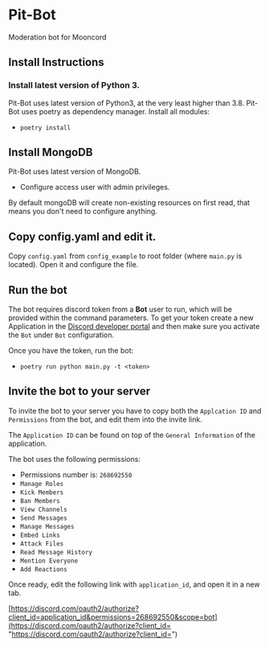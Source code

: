 # Pit-Bot

Moderation bot for Mooncord

## Install Instructions

### Install latest version of Python 3.

Pit-Bot uses latest version of Python3, at the very least higher than 3.8.
Pit-Bot uses poetry as dependency manager.
Install all modules:
- `poetry install`

## Install MongoDB

Pit-Bot uses latest version of MongoDB. 
- Configure access user with admin privileges.

By default mongoDB will create non-existing resources on first read, that means you don't need to configure anything.

## Copy config.yaml and edit it.

Copy `config.yaml` from `config_example` to root folder (where `main.py` is located).
Open it and configure the file.

## Run the bot

The bot requires discord token from a **Bot** user to run, which will be provided within the command parameters. 
To get your token create a new Application in the [Discord developer portal](https://discord.com/developers/applications) and then make sure you activate the `Bot` under `Bot` configuration.

Once you have the token, run the bot:
- `poetry run python main.py -t <token>`

## Invite the bot to your server

To invite the bot to your server you have to copy both the `Applcation ID` and `Permissions` from the bot, and edit them into the invite link.

The `Application ID` can be found on top of the `General Information` of the application.

The bot uses the following permissions:
- Permissions number is: `268692550`
- `Manage Roles`
- `Kick Members`
- `Ban Members`
- `View Channels`
- `Send Messages`
- `Manage Messages`
- `Embed Links`
- `Attack Files`
- `Read Message History`
- `Mention Everyone`
- `Add Reactions`

Once ready, edit the following link with `application_id`, and open it in a new tab.

[https://discord.com/oauth2/authorize?client_id=application_id&permissions=268692550&scope=bot](https://discord.com/oauth2/authorize?client_id= "https://discord.com/oauth2/authorize?client_id=")